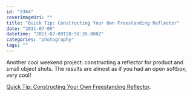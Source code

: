 ```yaml
---
id: "3364"
coverImageUri: ""
title: "Quick Tip: Constructing Your Own Freestanding Reflector"
date: "2011-07-09"
datetime: "2011-07-09T20:58:35.000Z"
categories: "photography"
tags: ""
---
```


Another cool weekend project: constructing a reflector for product and small object shots. The results are almost as if you had an open softbox; very cool!

[Quick Tip: Constructing Your Own Freestanding Reflector](http://photo.tutsplus.com/articles/hardware/quick-tip-constructing-your-own-freestanding-reflector/).

